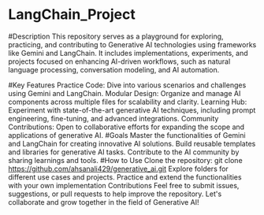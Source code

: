 # LangChain_Project
#Description
This repository serves as a playground for exploring, practicing, and contributing to Generative AI technologies using frameworks like Gemini and LangChain. It includes implementations, experiments, and projects focused on enhancing AI-driven workflows, such as natural language processing, conversation modeling, and AI automation.

#Key Features
Practice Code: Dive into various scenarios and challenges using Gemini and LangChain.
Modular Design: Organize and manage AI components across multiple files for scalability and clarity.
Learning Hub: Experiment with state-of-the-art generative AI techniques, including prompt engineering, fine-tuning, and advanced integrations.
Community Contributions: Open to collaborative efforts for expanding the scope and applications of generative AI.
#Goals
Master the functionalities of Gemini and LangChain for creating innovative AI solutions.
Build reusable templates and libraries for generative AI tasks.
Contribute to the AI community by sharing learnings and tools.
#How to Use
Clone the repository:
git clone https://github.com/ahsanali429/generative_ai.git
Explore folders for different use cases and projects.
Practice and extend the functionalities with your own implementation
Contributions
Feel free to submit issues, suggestions, or pull requests to help improve the repository. Let's collaborate and grow together in the field of Generative AI!
